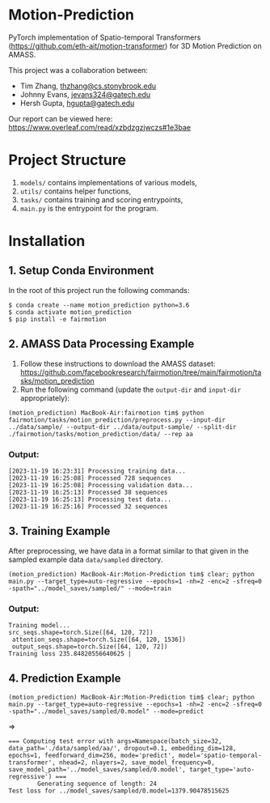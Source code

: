 # Motion-Prediction
PyTorch implementation of Spatio-temporal Transformers (https://github.com/eth-ait/motion-transformer) for 3D Motion Prediction on AMASS.

This project was a collaboration between:
* Tim Zhang, thzhang@cs.stonybrook.edu
* Johnny Evans, jevans324@gatech.edu
* Hersh Gupta, hgupta@gatech.edu

Our report can be viewed here: https://www.overleaf.com/read/xzbdzgzjwczs#1e3bae

# Project Structure
1. `models/` contains implementations of various models,
2. `utils/` contains helper functions,
3. `tasks/` contains training and scoring entrypoints,
4. `main.py` is the entrypoint for the program.

# Installation

## 1. Setup Conda Environment
In the root of this project run the following commands:
```
$ conda create --name motion_prediction python=3.6
$ conda activate motion_prediction
$ pip install -e fairmotion
```

## 2. AMASS Data Processing Example
1. Follow these instructions to download the AMASS dataset: https://github.com/facebookresearch/fairmotion/tree/main/fairmotion/tasks/motion_prediction
2. Run the following command (update the `output-dir` and `input-dir` appropriately):
```
(motion_prediction) MacBook-Air:fairmotion tim$ python fairmotion/tasks/motion_prediction/preprocess.py --input-dir ../data/sample/ --output-dir ../data/output-sample/ --split-dir ./fairmotion/tasks/motion_prediction/data/ --rep aa
```

### Output:
```
[2023-11-19 16:23:31] Processing training data...
[2023-11-19 16:25:08] Processed 728 sequences
[2023-11-19 16:25:08] Processing validation data...
[2023-11-19 16:25:13] Processed 38 sequences
[2023-11-19 16:25:13] Processing test data...
[2023-11-19 16:25:16] Processed 32 sequences
```

## 3. Training Example
After preprocessing, we have data in a format similar to that given in the sampled example data `data/sampled` directory.
```
(motion_prediction) MacBook-Air:Motion-Prediction tim$ clear; python main.py --target_type=auto-regressive --epochs=1 -nh=2 -enc=2 -sfreq=0 -spath="../model_saves/sampled/" --mode=train
```

### Output:
```
Training model...
src_seqs.shape=torch.Size([64, 120, 72])
 attention_seqs.shape=torch.Size([64, 120, 1536])
 output_seqs.shape=torch.Size([64, 120, 72])
Training loss 235.84820556640625 | 
```

## 4. Prediction Example
```commandline
(motion_prediction) MacBook-Air:Motion-Prediction tim$ clear; python main.py --target_type=auto-regressive --epochs=1 -nh=2 -enc=2 -sfreq=0 -spath="../model_saves/sampled/0.model" --mode=predict
```
=>
```commandline
=== Computing test error with args=Namespace(batch_size=32, data_path='./data/sampled/aa/', dropout=0.1, embedding_dim=128, epochs=1, feedforward_dim=256, mode='predict', model='spatio-temporal-transformer', nhead=2, nlayers=2, save_model_frequency=0, save_model_path='../model_saves/sampled/0.model', target_type='auto-regressive') ===
        Generating sequence of length: 24
Test loss for ../model_saves/sampled/0.model=1379.90478515625
```
